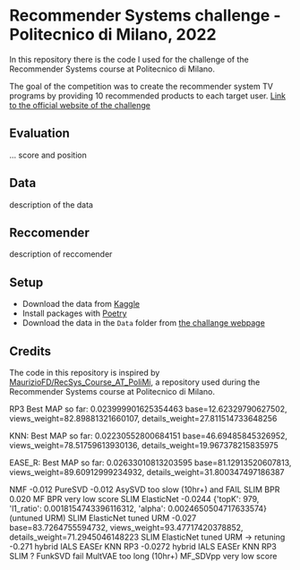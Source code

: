 # Recommender Systems challenge - Politecnico di Milano, 2022
In this repository there is the code I used for the challenge of the Recommender Systems course at Politecnico di Milano.

The goal of the competition was to create the recommender system TV programs by providing 10 recommended products to each target user.
[Link to the official website of the challenge](https://www.kaggle.com/competitions/recommender-system-2022-challenge-polimi)

## Evaluation
... score and position

## Data
description of the data

## Reccomender
description of reccomender

## Setup
- Download the data from [Kaggle](https://www.kaggle.com/competitions/recommender-system-2022-challenge-polimi/data)
- Install packages with [Poetry](https://python-poetry.org/docs/basic-usage/#installing-dependencies)
- Download the data in the `Data` folder from [the challange webpage](https://www.kaggle.com/competitions/recommender-system-2022-challenge-polimi/data)

## Credits
The code in this repository is inspired by [MaurizioFD/RecSys_Course_AT_PoliMi](https://github.com/MaurizioFD/RecSys_Course_AT_PoliMi), a repository used during the Recommender Systems course at Politecnico di Milano.


RP3 Best MAP so far: 0.023999901625354463
base=12.62329790627502, views_weight=82.89881321660107, details_weight=27.811514733648256

KNN: Best MAP so far: 0.02230552800684151
base=46.69485845326952, views_weight=78.51759613930136, details_weight=19.967378215835975

EASE_R: Best MAP so far: 0.02633010813203595
base=81.12913520607813, views_weight=89.60912999234932, details_weight=31.800347497186387


NMF -0.012
PureSVD -0.012
AsySVD too slow (10hr+) and FAIL
SLIM BPR 0.020
MF BPR very low score
SLIM ElasticNet -0.0244 {'topK': 979, 'l1_ratio': 0.0018154743396116312, 'alpha': 0.0024650504717633574} (untuned URM)
SLIM ElasticNet tuned URM -0.027 base=83.7264755594732, views_weight=93.47717420378852, details_weight=71.2945046148223 
SLIM ElasticNet tuned URM -> retuning -0.271
hybrid IALS EASEr KNN RP3 -0.0272
hybrid IALS EASEr KNN RP3 SLIM ?
FunkSVD fail
MultVAE too long (10hr+)
MF_SDVpp very low score